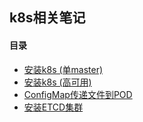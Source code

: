 ## k8s相关笔记

#### 目录

* [安装k8s (单master)](01-install-k8s-on-linux.md)
* [安装k8s (高可用)](01-install-k8s-on-linux-ha.md)
* [ConfigMap传递文件到POD](02-using-configmap-as-files.md)
* [安装ETCD集群](00-install-secured-etcd.md)

